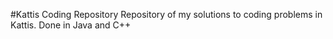 #Kattis Coding Repository
Repository of my solutions to coding problems in Kattis. Done in Java and C++
